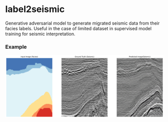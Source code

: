 # label2seismic
Generative adversarial model to generate migrated seismic data from their facies labels. Useful in the case of limited dataset in supervised model training for seismic interpretation.

### Example
<img src='img.PNG'>

